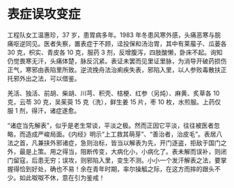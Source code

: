 # 表症误攻变症

工程队女工温惠珍，37 岁，患胃病多年。1983 年冬患风寒外感，头痛恶寒与脘痛呕逆同见。医者失察，置表症于不顾，迳投保和汤治胃，其中有莱菔子、瓜蒌各 30 克，枳实、青皮各 10 克，服药 3 剂，反增腹泻，四肢酸懒，卧床不起。询知仍觉畏寒无汗，头痛体楚，脉反沉紧。表证未罢而见里证里脉，为消导开破药损伤正气，寒邪由表陷里所致。逆流挽舟法治痢疾失表，邪陷入里，以人参败毒散扶正托邪外出之法，可以借鉴。

羌活、独活、前胡、柴胡、川芎、积壳、桔梗、红参（另炖）、麻黄、炙草各 10 克，云苓 30 克，吴茱萸 15 克（洗），鲜生姜 15 片，枣 10 枚，水煎服。上药仅服 1 剂，得汗，诸症遂愈。

“诸症当先解表”，似乎是老生常谈，平淡之极。然而正因它平淡，往往被医者忽略，而造成严峻局面。《内经》明示“上工救其萌芽”、“善治者，治皮毛”。表居八法之首，凡兼挟外邪诸症，急则治标，皆当以解表为先，开门逐盗，拒敌于国门之外，最是上策。用之得当，阻断传变，大病化小，小病化了。表未解而误补，则闭门留寇，后患无穷；误攻，则邪陷入里，变生不测。小小一个发汗解表之法，要掌握得恰到好处，确也不易！余在青年时期，率尔操觚之际，在这方而摔的跟头不少。如此呶呶不休，意在引为鉴戒！
